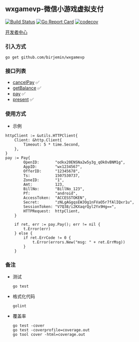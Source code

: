## wxgamevp-微信小游戏虚拟支付

[![Build Status](https://travis-ci.com/Birjemin/wxgamevp.svg?branch=master)](https://travis-ci.com/Birjemin/wxgamevp) [![Go Report Card](https://goreportcard.com/badge/github.com/birjemin/wxgamevp)](https://goreportcard.com/report/github.com/birjemin/wxgamevp) [![codecov](https://codecov.io/gh/Birjemin/wxgamevp/branch/master/graph/badge.svg)](https://codecov.io/gh/Birjemin/wxgamevp)


[开发者中心](https://developers.weixin.qq.com/minigame/dev/api-backend/midas-payment/midas.cancelPay.html)

### 引入方式
```
go get github.com/birjemin/wxgamevp
```

### 接口列表

- [cancelPay](https://developers.weixin.qq.com/minigame/dev/api-backend/midas-payment/midas.cancelPay.html) ✅
- [getBalance](https://developers.weixin.qq.com/minigame/dev/api-backend/midas-payment/midas.getBalance.html) ✅
- [pay](https://developers.weixin.qq.com/minigame/dev/api-backend/midas-payment/midas.pay.html) ✅
- [present](https://developers.weixin.qq.com/minigame/dev/api-backend/midas-payment/midas.present.html) ✅

### 使用方式

- 示例

```golang
httpClient := &utils.HTTPClient{
    Client: &http.Client{
        Timeout: 5 * time.Second,
    },
}
pay := Pay{
		OpenID:       "odkx20ENSNa2w5y3g_qOkOvBNM1g",
		AppID:        "wx1234567",
		OfferID:      "12345678",
		Ts:           1507530737,
		ZoneID:       "1",
		Amt:          123,
		BillNo:       "BillNo_123",
		Pf:           "android",
		AccessToken:  "ACCESSTOKEN",
		Secret:       "zNLgAGgqsEWJOg1nFVaO5r7fAlIQxr1u",
		SessionToken: "V7Q38/i2KXaqrQyl2Yx9Hg==",
		HTTPRequest:  httpClient,
	}

	if ret, err := pay.Pay(); err != nil {
		t.Error(err)
	} else {
		if ret.ErrCode != 0 {
			t.Error(errors.New("msg: " + ret.ErrMsg))
		}
	}
```

### 备注
- 测试
    ```
    go test
    ```
- 格式化代码
    ```
    golint
    ```
- 覆盖率
    ```
    go test -cover
    go test -coverprofile=coverage.out 
    go tool cover -html=coverage.out
    ```